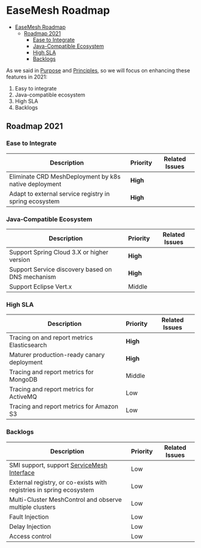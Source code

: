 
# EaseMesh Roadmap

- [EaseMesh Roadmap](#easemesh-roadmap)
  - [Roadmap 2021](#roadmap-2021)
    - [Ease to Integrate](#ease-to-integrate)
    - [Java-Compatible Ecosystem](#java-compatible-ecosystem)
    - [High SLA](#high-sla)
    - [Backlogs](#backlogs)

As we said in [Purpose](../README.md#1-purposes) and [Principles](../README.md#2-principles), so we will focus on enhancing these features in 2021:

1. Easy to integrate
2. Java-compatible ecosystem
3. High SLA
4. Backlogs

## Roadmap 2021

### Ease to Integrate


| Description                                            | Priority | Related Issues |
| ------------------------------------------------------ | -------- | -------------- |
| Eliminate CRD MeshDeployment by k8s native deployment  | **High**     |                |
| Adapt to external service registry in spring ecosystem | **High**     |                |

### Java-Compatible Ecosystem

| Description                             | Priority | Related Issues |
| --------------------------------------- | -------- | -------------- |
| Support Spring Cloud 3.X or higher version| **High**     |                |
| Support Service discovery based on DNS mechanism | **High**     |                |
| Support Eclipse Vert.x                  | Middle   |                |

### High SLA


| Description                                 | Priority | Related Issues |
| ------------------------------------------- | -------- | -------------- |
| Tracing on and report metrics Elasticsearch | **High**     |                |
| Maturer production-ready canary deployment  | **High**     |                |
| Tracing and report metrics for MongoDB      | Middle   |                |
| Tracing and report metrics for ActiveMQ     | Low      |                |
| Tracing and report metrics for Amazon S3    | Low      |                |


### Backlogs

|Description | Priority | Related Issues |
|-|-|-|
|SMI support, support [ServiceMesh Interface](https://smi-spec.io)|Low||
|External registry, or co-exists with registries in spring ecosystem|Low||
|Multi-Cluster MeshControl and observe multiple clusters|Low||
|Fault Injection|Low||
|Delay Injection|Low||
|Access control|Low||
